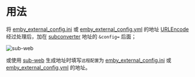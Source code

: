 # 用法

将 [emby_external_config.ini](https://gitlab.com/iptv-org/embypublic/-/raw/master/subconverter/emby_external_config.ini) 或 [emby_external_config.yml](https://gitlab.com/iptv-org/embypublic/-/raw/master/subconverter/emby_external_config.yml) 的地址 [URLEncode](https://www.urlencoder.org/) 经过处理后，加在 [subconverter](https://github.com/tindy2013/subconverter) 地址的 `&config=` 后面；

![sub-web](https://gitlab.com/iptv-org/embypublic/-/raw/master/subconverter/iShot2021-01-25_20.39.03.png)

或使用 [sub-web](https://sub-web.netlify.app) 生成地址时填写`远程配置`为 [emby_external_config.ini](https://gitlab.com/iptv-org/embypublic/-/raw/master/subconverter/emby_external_config.ini) 或 [emby_external_config.yml](https://gitlab.com/iptv-org/embypublic/-/raw/master/subconverter/emby_external_config.yml) 的地址。
